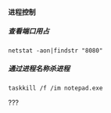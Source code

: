 #### 进程控制

##### 查看端口用占

```shell
netstat -aon|findstr "8080"
```

##### 通过进程名称杀进程

```shell
taskkill /f /im notepad.exe
```

???

